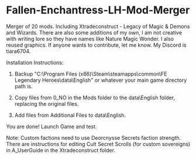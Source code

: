 # Fallen-Enchantress-LH-Mod-Merger
Merger of 20 mods. Including Xtradeconstruct - Legacy of Magic & Demons and Wizards.
There are also some additions of my own, I am not creative with writing lore so they have names like Nature Magic Wonder. I also reused graphics. If anyone wants to contribute, let me know. My Discord is tiara6704.

Installation Instructions:

1. Backup "C:\Program Files (x86)\Steam\steamapps\common\FE Legendary Heroes\data\English" or whatever your main game directory path is.

2. Copy files from 0_NO in the Mods folder to the data\English folder, replacing the original files.

3. Add files from Additional Files to data\English.

You are done! Launch Game and test.

Note: Custom factions need to use Deorcnysse Secrets faction strength. There are instructions for editing Cult Secret Scrolls (for custom sovereigns) in A_UserGuide in the Xtradeconstruct folder.
